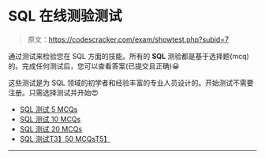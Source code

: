 # SQL 在线测验测试

> 原文：<https://codescracker.com/exam/showtest.php?subid=7>

通过测试来检验您在 SQL 方面的技能。所有的 **SQL** 测验都是基于选择题(mcq)的。完成任何测试后，您可以查看答案(已提交且正确)😀

这些测试是为 SQL 领域的初学者和经验丰富的专业人员设计的。开始测试不需要注册。只需选择测试并开始😍

*   [SQL 测试 5 MCQs](quiz.php?testid=25&subid=7)
*   [SQL 测试 10 MCQs](quiz.php?testid=26&subid=7)
*   [SQL 测试 20 MCQs](quiz.php?testid=27&subid=7)
*   [SQL 测试T3】50 MCQsT5】](quiz.php?testid=28&subid=7)

* * *